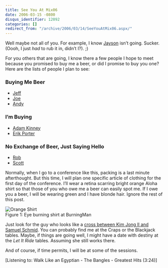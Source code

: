 ```yaml
---
title: See You At Mix06
date: 2006-03-15 -0800
disqus_identifier: 12092
categories: []
redirect_from: "/archive/2006/03/14/SeeYouAtMix06.aspx/"
---
```


Well maybe not all of you. For example, I know
[Jayson](http://jaysonknight.com/blog/ "Jayson Knight") isn’t going.
Sucker. (Oooh, I just *had* to rub it in, didn’t I?). ;)

For you others that are going, I know there a few people I hope to meet
because you promised to buy me a beer, or did I promise to buy you one?
Here are the lists of people I plan to see:

### Buying Me Beer

-   [Jeff](http://codinghorror.com/blog/ "Jeff Atwood's Blog")
-   [Joe](http://www.theaccidentalgeek.com/ "Joe Brinkman's Blog")
-   [Andy](http://weblogs.asp.net/astopford "Andy Stopford")

### I’m Buying

-   [Adam Kinney](http://adamkinney.com/ "Adam Kinney's Blog")
-   [Erik Porter](http://weblogs.asp.net/eporter/ "Erik Porter's Blog")

### No Exchange of Beer, Just Saying Hello

-   [Rob](http://weblogs.asp.net/rhoward/ "Rob Howard's Blog")
-   [Scott](http://scottwater.com/blog/ "Scott Watermasysk")

Normally, when I go to a conference like this, packing is a last minute
afterthought. But this time, I will plan one specific article of
clothing for the first day of the conference. I’ll wear a retina
scarring bright orange Aloha shirt so that those of you who owe me a
beer can easily spot me. If I owe you a beer, I will be wearing green
and I have blonde hair. Ignore the rest of this post.

![Orange Shirt](https://haacked.com/images/OrangeShirt.jpg)\
Figure 1: Eye burning shirt at BurningMan

Just look for the guy who looks like a [cross between Kim Jong Il and
Samuel
Schmid](/archive/2006/02/08/FaceRecognitionThatIsJustWrongOnSoManyLevels.aspx "Terrible Face Recognition").
You can probably find me at the Craps or the Blackjack tables. Maybe, if
things are going well, I might have a date with destiny at the *Let It
Ride* tables. Assuming she still works there.

And of course, if time permits, I will be at some of the sessions.

[Listening to: Walk Like an Egyptian - The Bangles - Greatest Hits
(3:24)]

